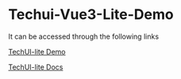 # Techui-Vue3-Lite-Demo

It can be accessed through the following links

[TechUI-lite Demo](https://lite.techui.net)

[TechUI-lite Docs](https://lite.techui.net/docs)